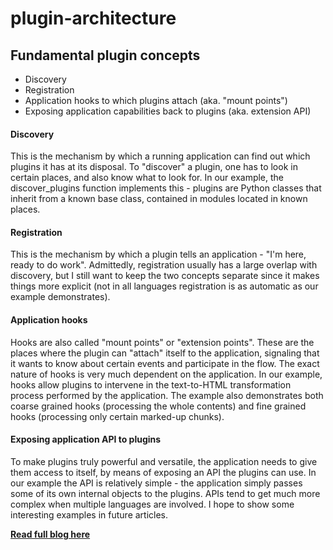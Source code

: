 # plugin-architecture

## Fundamental plugin concepts

- Discovery
- Registration
- Application hooks to which plugins attach (aka. "mount points")
- Exposing application capabilities back to plugins (aka. extension API)

#### Discovery

This is the mechanism by which a running application can find out which plugins it has at its disposal. 
To "discover" a plugin, one has to look in certain places, and also know what to look for. In our example, 
the discover_plugins function implements this - plugins are Python classes that inherit from a known base class, 
contained in modules located in known places.

#### Registration

This is the mechanism by which a plugin tells an application - "I'm here, ready to do work". 
Admittedly, registration usually has a large overlap with discovery, 
but I still want to keep the two concepts separate since it makes things more explicit 
(not in all languages registration is as automatic as our example demonstrates).

#### Application hooks

Hooks are also called "mount points" or "extension points". 
These are the places where the plugin can "attach" itself to the application, 
signaling that it wants to know about certain events and participate in the flow. 
The exact nature of hooks is very much dependent on the application. 
In our example, hooks allow plugins to intervene in the text-to-HTML transformation process performed by the application. 
The example also demonstrates both coarse grained hooks (processing the whole contents) and fine grained hooks 
(processing only certain marked-up chunks).

#### Exposing application API to plugins

To make plugins truly powerful and versatile, the application needs to give them access to itself, 
by means of exposing an API the plugins can use. 
In our example the API is relatively simple - the application simply passes some of its own internal objects to the plugins. 
APIs tend to get much more complex when multiple languages are involved. I hope to show some interesting examples in future articles.

**[Read full blog here](https://eli.thegreenplace.net/2012/08/07/fundamental-concepts-of-plugin-infrastructures)**